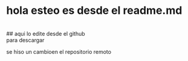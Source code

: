 # hola esteo es desde el readme.md
<br>
## aqui lo edite desde el github
<br>
para descargar
<br>


se hiso un cambioen el repositorio remoto
